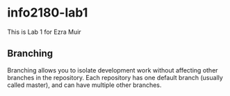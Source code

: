 # info2180-lab1

This is Lab 1 for Ezra Muir

## Branching

Branching allows you to isolate development work without affecting other branches in the repository. Each repository has one default branch (usually called master), and can have multiple other branches.

